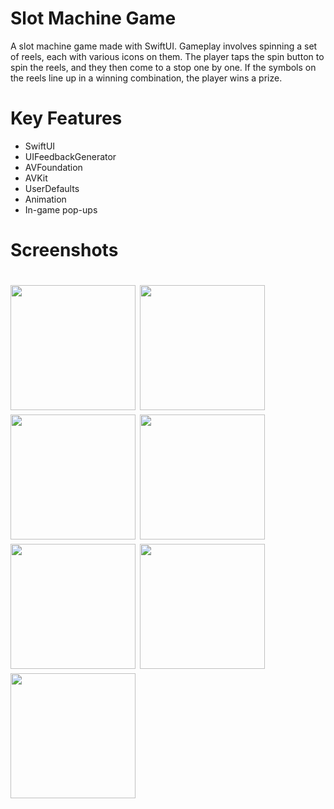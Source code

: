 # Slot Machine Game
A slot machine game made with SwiftUI. Gameplay involves spinning a set of reels, each with various icons on them. The player taps the spin button to spin the reels, and they then come to a stop one by one. If the symbols on the reels line up in a winning combination, the player wins a prize.
# Key Features
* SwiftUI
* UIFeedbackGenerator
* AVFoundation
* AVKit
* UserDefaults
* Animation
* In-game pop-ups
<h1> Screenshots <h1/>
<img src="https://github.com/WilsonMungai/screenshots/blob/main/menu.png?raw=true" width=200/>
<img src="https://github.com/WilsonMungai/screenshots/blob/main/triple7.png?raw=true" width=200/>
<img src="https://github.com/WilsonMungai/screenshots/blob/main/bell.png?raw=true" width=200/>
<img src="https://github.com/WilsonMungai/screenshots/blob/main/points.png?raw=true" width=200/>
<img src="https://github.com/WilsonMungai/screenshots/blob/main/jackpot.png?raw=true" width=200/>
<img src="https://github.com/WilsonMungai/screenshots/blob/main/selectcoin.png?raw=true" width=200/>
<img src="https://github.com/WilsonMungai/screenshots/blob/main/gameover.png?raw=true" width=200/>


